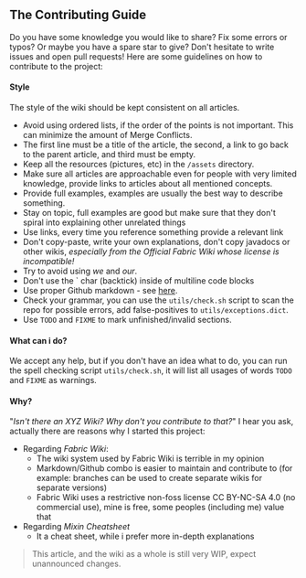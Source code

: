 ## The Contributing Guide

Do you have some knowledge you would like to share? Fix some errors or typos? Or maybe you have a spare star to give? Don't hesitate to write issues and open pull requests! Here are some guidelines on how to contribute to the project:

#### Style
The style of the wiki should be kept consistent on all articles.
* Avoid using ordered lists, if the order of the points is not important. This can minimize the amount of Merge Conflicts.
* The first line must be a title of the article, the second, a link to go back to the parent article, and third must be empty.
* Keep all the resources (pictures, etc) in the `/assets` directory.
* Make sure all articles are approachable even for people with very limited knowledge, provide links to articles about all mentioned concepts.
* Provide full examples, examples are usually the best way to describe something.
* Stay on topic, full examples are good but make sure that they don't spiral into explaining other unrelated things
* Use links, every time you reference something provide a relevant link
* Don't copy-paste, write your own explanations, don't copy javadocs or other wikis, _especially from the Official Fabric Wiki whose license is incompatible!_
* Try to avoid using _we_ and _our_.
* Don't use the \` char (backtick) inside of multiline code blocks
* Use proper Github markdown - see [here](https://guides.github.com/features/mastering-markdown/).
* Check your grammar, you can use the `utils/check.sh` script to scan the repo for possible errors, add false-positives to `utils/exceptions.dict`.
* Use `TODO` and `FIXME` to mark unfinished/invalid sections.

#### What can i do?
We accept any help, but if you don't have an idea what to do, you can run the spell checking script `utils/check.sh`, it will list all usages of words `TODO` and `FIXME` as warnings. 

#### Why?
"*Isn't there an XYZ Wiki? Why don't you contribute to that?*" I hear you ask, actually there are reasons why I started this project:
* Regarding *Fabric Wiki*:
	* The wiki system used by Fabric Wiki is terrible in my opinion
	* Markdown/Github combo is easier to maintain and contribute to (for example: branches can be used to create separate wikis for separate versions)
	* Fabric Wiki uses a restrictive non-foss license CC BY-NC-SA 4.0 (no commercial use), mine is free, some peoples (including me) value that
* Regarding *Mixin Cheatsheet*
	* It a cheat sheet, while i prefer more in-depth explanations
 
> This article, and the wiki as a whole is still very WIP, expect unannounced changes.
